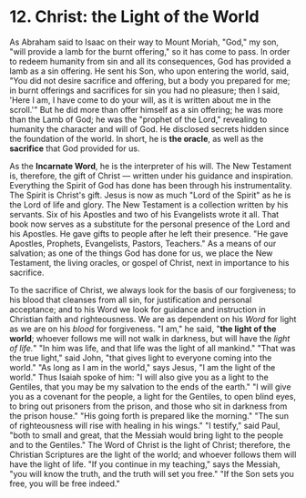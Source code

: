 # 12. Christ: the Light of the World

As Abraham said to Isaac on their way to Mount Moriah, "God," my son, "will provide a lamb for the burnt offering," so it has come to pass. In order to redeem humanity from sin and all its consequences, God has provided a lamb as a sin offering. He sent his Son, who upon entering the world, said, "You did not desire sacrifice and offering, but a body you prepared for me; in burnt offerings and sacrifices for sin you had no pleasure; then I said, 'Here I am, I have come to do your will, as it is written about me in the scroll.'" But he did more than offer himself as a sin offering; he was more than the Lamb of God; he was the "prophet of the Lord," revealing to humanity the character and will of God. He disclosed secrets hidden since the foundation of the world. In short, he is **the oracle**, as well as the **sacrifice** that God provided for us.

As the **Incarnate Word**, he is the interpreter of his will. The New Testament is, therefore, the gift of Christ — written under his guidance and inspiration. Everything the Spirit of God has done has been through his instrumentality. The Spirit is Christ's gift. Jesus is now as much "Lord of the Spirit" as he is the Lord of life and glory. The New Testament is a collection written by his servants. Six of his Apostles and two of his Evangelists wrote it all. That book now serves as a substitute for the personal presence of the Lord and his Apostles. He gave gifts to people after he left their presence. "He gave Apostles, Prophets, Evangelists, Pastors, Teachers." As a means of our salvation; as one of the things God has done for us, we place the New Testament, the living oracles, or gospel of Christ, next in importance to his sacrifice.

To the sacrifice of Christ, we always look for the basis of our forgiveness; to his blood that cleanses from all sin, for justification and personal acceptance; and to his Word we look for guidance and instruction in Christian faith and righteousness. We are as dependent on his *Word* for light as we are on his *blood* for forgiveness. "I am," he said, "**the light of the world**; whoever follows me will not walk in darkness, but will have the *light of life.*" "In him was life, and that life was the light of all mankind." "That was the true light," said John, "that gives light to everyone coming into the world." "As long as I am in the world," says Jesus, "I am the light of the world." Thus Isaiah spoke of him: "I will also give you as a light to the Gentiles, that you may be my salvation to the ends of the earth." "I will give you as a covenant for the people, a light for the Gentiles, to open blind eyes, to bring out prisoners from the prison, and those who sit in darkness from the prison house." "His going forth is prepared like the morning." "The sun of righteousness will rise with healing in his wings." "I testify," said Paul, "both to small and great, that the Messiah would bring light to the people and to the Gentiles." The Word of Christ is the light of Christ; therefore, the Christian Scriptures are the light of the world; and whoever follows them will have the light of life. "If you continue in my teaching," says the Messiah, "you will know the truth, and the truth will set you free." "If the Son sets you free, you will be free indeed."
